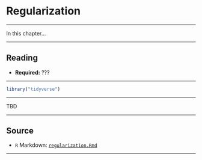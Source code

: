 # Regularization



***

In this chapter...

***

## Reading

- **Required:** ???

***


```r
library("tidyverse")
```

***

TBD

***

## Source

- `R` Markdown: [`regularization.Rmd`](regularization.Rmd)

***
